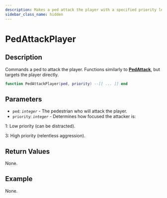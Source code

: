```yaml
---
description: Makes a ped attack the player with a specified priority level.
sidebar_class_name: hidden
---
```


# PedAttackPlayer

## Description

Commands a ped to attack the player. Functions similarly to [**PedAttack**](https://bully-scripting.vercel.app/docs/game-reference/global-functions/PedAttack), but targets the player directly.

```lua
function PedAttackPlayer(ped, priority) --[[ ... ]] end
```

## Parameters

- `ped`: _`integer`_ - The pedestrian who will attack the player.
- `priority`: _`integer`_ - Determines how focused the attacker is:

1: Low priority (can be distracted).

3: High priority (relentless aggression).

## Return Values

None.

## Example

None.

